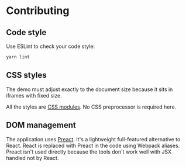 # Contributing

## Code style

Use ESLint to check your code style:

```bash
yarn lint
```

## CSS styles

The demo must adjust exactly to the document size because it sits in iframes with fixed size.

All the styles are [CSS modules](https://github.com/css-modules/css-modules).
No CSS preprocessor is required here.

## DOM management

The application uses [Preact](https://preactjs.com).
It's a lightweight full-featured alternative to React.
React is replaced with Preact in the code using Webpack aliases.
Preact isn't used directly because the tools don't work well with JSX handled not by React.
